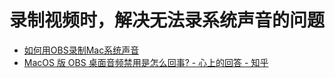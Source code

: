 # 录制视频时，解决无法录系统声音的问题

- [如何用OBS录制Mac系统声音](https://blog.csdn.net/Sherlooock/article/details/114331711?ydreferer=aHR0cHM6Ly9jbi5iaW5nLmNvbS8%3D)
- [MacOS 版 OBS 桌面音频禁用是怎么回事? - 心上的回答 - 知乎](https://www.zhihu.com/question/377714519/answer/1835541941)